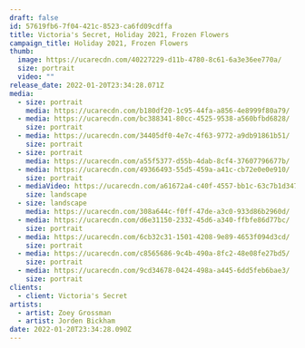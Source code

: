 ```yaml
---
draft: false
id: 57619fb6-7f04-421c-8523-ca6fd09cdffa
title: Victoria's Secret, Holiday 2021, Frozen Flowers
campaign_title: Holiday 2021, Frozen Flowers
thumb:
  image: https://ucarecdn.com/40227229-d11b-4780-8c61-6a3e36ee770a/
  size: portrait
  video: ""
release_date: 2022-01-20T23:34:28.071Z
media:
  - size: portrait
    media: https://ucarecdn.com/b180df20-1c95-44fa-a856-4e8999f80a79/
  - media: https://ucarecdn.com/bc388341-80cc-4525-9538-a560bfbd6828/
    size: portrait
  - media: https://ucarecdn.com/34405df0-4e7c-4f63-9772-a9db91861b51/
    size: portrait
  - size: portrait
    media: https://ucarecdn.com/a55f5377-d55b-4dab-8cf4-37607796677b/
  - media: https://ucarecdn.com/49366493-55d5-459a-a41c-cb72e0e0e910/
    size: portrait
  - mediaVideo: https://ucarecdn.com/a61672a4-c40f-4557-bb1c-63c7b1d3472b/
    size: landscape
  - size: landscape
    media: https://ucarecdn.com/308a644c-f0ff-47de-a3c0-933d86b2960d/
  - media: https://ucarecdn.com/d6e31150-2332-45d6-a340-ffbfe86d77bc/
    size: portrait
  - media: https://ucarecdn.com/6cb32c31-1501-4208-9e89-4653f094d3cd/
    size: portrait
  - media: https://ucarecdn.com/c8565686-9c4b-490a-8fc2-48e08fe27bd5/
    size: portrait
  - media: https://ucarecdn.com/9cd34678-0424-498a-a445-6dd5feb6bae3/
    size: portrait
clients:
  - client: Victoria's Secret
artists:
  - artist: Zoey Grossman
  - artist: Jorden Bickham
date: 2022-01-20T23:34:28.090Z
---
```

